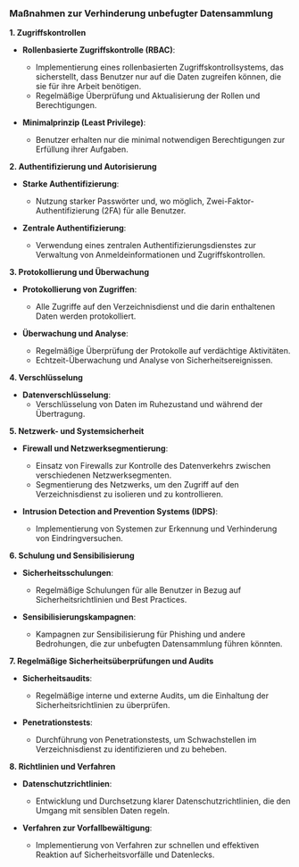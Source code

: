 ### Maßnahmen zur Verhinderung unbefugter Datensammlung

**1. Zugriffskontrollen**

- **Rollenbasierte Zugriffskontrolle (RBAC)**:
  - Implementierung eines rollenbasierten Zugriffskontrollsystems, das sicherstellt, dass Benutzer nur auf die Daten zugreifen können, die sie für ihre Arbeit benötigen.
  - Regelmäßige Überprüfung und Aktualisierung der Rollen und Berechtigungen.

- **Minimalprinzip (Least Privilege)**:
  - Benutzer erhalten nur die minimal notwendigen Berechtigungen zur Erfüllung ihrer Aufgaben.

**2. Authentifizierung und Autorisierung**

- **Starke Authentifizierung**:
  - Nutzung starker Passwörter und, wo möglich, Zwei-Faktor-Authentifizierung (2FA) für alle Benutzer.
  
- **Zentrale Authentifizierung**:
  - Verwendung eines zentralen Authentifizierungsdienstes zur Verwaltung von Anmeldeinformationen und Zugriffskontrollen.

**3. Protokollierung und Überwachung**

- **Protokollierung von Zugriffen**:
  - Alle Zugriffe auf den Verzeichnisdienst und die darin enthaltenen Daten werden protokolliert.
  
- **Überwachung und Analyse**:
  - Regelmäßige Überprüfung der Protokolle auf verdächtige Aktivitäten.
  - Echtzeit-Überwachung und Analyse von Sicherheitsereignissen.

**4. Verschlüsselung**

- **Datenverschlüsselung**:
  - Verschlüsselung von Daten im Ruhezustand und während der Übertragung.

**5. Netzwerk- und Systemsicherheit**

- **Firewall und Netzwerksegmentierung**:
  - Einsatz von Firewalls zur Kontrolle des Datenverkehrs zwischen verschiedenen Netzwerksegmenten.
  - Segmentierung des Netzwerks, um den Zugriff auf den Verzeichnisdienst zu isolieren und zu kontrollieren.

- **Intrusion Detection and Prevention Systems (IDPS)**:
  - Implementierung von Systemen zur Erkennung und Verhinderung von Eindringversuchen.

**6. Schulung und Sensibilisierung**

- **Sicherheitsschulungen**:
  - Regelmäßige Schulungen für alle Benutzer in Bezug auf Sicherheitsrichtlinien und Best Practices.

- **Sensibilisierungskampagnen**:
  - Kampagnen zur Sensibilisierung für Phishing und andere Bedrohungen, die zur unbefugten Datensammlung führen könnten.

**7. Regelmäßige Sicherheitsüberprüfungen und Audits**

- **Sicherheitsaudits**:
  - Regelmäßige interne und externe Audits, um die Einhaltung der Sicherheitsrichtlinien zu überprüfen.

- **Penetrationstests**:
  - Durchführung von Penetrationstests, um Schwachstellen im Verzeichnisdienst zu identifizieren und zu beheben.

**8. Richtlinien und Verfahren**

- **Datenschutzrichtlinien**:
  - Entwicklung und Durchsetzung klarer Datenschutzrichtlinien, die den Umgang mit sensiblen Daten regeln.

- **Verfahren zur Vorfallbewältigung**:
  - Implementierung von Verfahren zur schnellen und effektiven Reaktion auf Sicherheitsvorfälle und Datenlecks.
